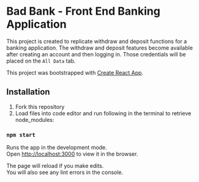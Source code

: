# Bad Bank - Front End Banking Application

This project is created to replicate withdraw and deposit functions for a banking application. The withdraw and deposit features become available after creating an account and then logging in. Those credentials will be placed on the `All Data` tab.

This project was bootstrapped with [Create React App](https://github.com/facebook/create-react-app).

## Installation

1. Fork this repository
2. Load files into code editor and run following in the terminal to retrieve node_modules:

### `npm start`

Runs the app in the development mode.\
Open [http://localhost:3000](http://localhost:3000) to view it in the browser.

The page will reload if you make edits.\
You will also see any lint errors in the console.


